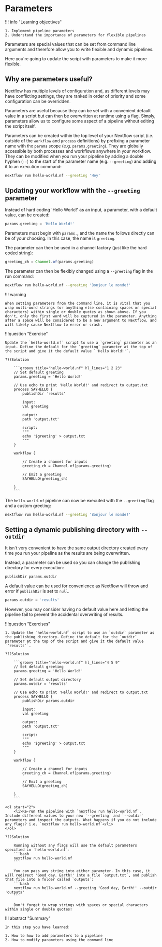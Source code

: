 # Parameters

!!! info "Learning objectives"

    1. Implement pipeline parameters
    2. Understand the importance of parameters for flexible pipelines

Parameters are special values that can be set from command line arguments and therefore allow you to write flexible and dynamic pipelines.

Here you're going to update the script with parameters to make it more flexible.

## Why are parameters useful?

Nextflow has multiple levels of configuration and, as different levels may have conflicting settings, they are ranked in order of priority and some configuration can be overridden.

Parameters are useful because they can be set with a convenient default value in a script but can then be overwritten at runtime using a flag. Simply, parameters allow us to configure some aspect of a pipeline without editing the script itself.

Parameters can be created within the top level of your Nextflow script (i.e. outside of the `workflow` and `process` definitions) by prefixing a parameter name with the `params` scope (e.g. `params.greeting`). They are globally accessible by both processes and workflows anywhere in your workflow. They can be modified when you run your pipeline by adding a double hyphen (`--`) to the start of the parameter name (e.g. `--greeting`) and adding it to an execution command:

```bash
nextflow run hello-world.nf --greeting 'Hey'
```

## Updating your workflow with the `--greeting` parameter

Instead of hard coding 'Hello World!' as an input, a parameter, with a default value, can be created:

```groovy
params.greeting = 'Hello World!'
```

Parameters must begin with `params.`, and the name the follows directly can be of your choosing.
In this case, the name is `greeting`.

The parameter can then be used in a channel factory (just like the hard coded string):

```groovy
greeting_ch = Channel.of(params.greeting)
```

The parameter can then be flexibly changed using a `--greeting` flag in the run command:

```bash
nextflow run hello-world.nf --greeting 'Bonjour le monde!'
```

!!! warning

    When setting parameters from the command line, it is vital that you wrap multi-word strings (or anything else containing spaces or special characters) within single or double quotes as shown above. If you don't, only the first word will be captured in the parameter. Anything after a space will be considered to be a new argument to Nextflow, and will likely cause Nextflow to error or crash.

!!!question "Exercise"

    Update the `hello-world.nf` script to use a `greeting` parameter as an input. Define the default for the `greeting` parameter at the top of the script and give it the default value `'Hello World!'`.

    ???Solution

        ```groovy title="hello-world.nf" hl_lines="1 2 23"
        // Set default greeting
        params.greeting = 'Hello World!'

        // Use echo to print 'Hello World!' and redirect to output.txt
        process SAYHELLO {
            publishDir 'results'

            input:
            val greeting

            output:
            path 'output.txt'

            script:
            """
            echo '$greeting' > output.txt
            """
        }

        workflow {

            // Create a channel for inputs
            greeting_ch = Channel.of(params.greeting)

            // Emit a greeting
            SAYHELLO(greeting_ch)

        }
        ```

The `hello-world.nf` pipeline can now be executed with the `--greeting` flag and a custom greeting:

```bash
nextflow run hello-world.nf --greeting 'Bonjour le monde!'
```

## Setting a dynamic publishing directory with `--outdir`

It isn't very convenient to have the same output directory created every time you run your pipeline as the results are being overwritten.

Instead, a parameter can be used so you can change the publishing directory for every execution:

```groovy
publishDir params.outdir
```

A default value can be used for convenience as Nextflow will throw and error if `publishDir` is set to `null`.

```groovy
params.outdir = 'results'
```

However, you may consider having no default value here and letting the pipeline fail to prevent the accidental overwriting of results.

!!!question "Exercises"

    1. Update the `hello-world.nf` script to use an `outdir` parameter as the publishing directory. Define the default for the `outdir` parameter at the top of the script and give it the default value `'results'`.

    ???Solution

        ```groovy title="hello-world.nf" hl_lines="4 5 9"
        // Set default greeting
        params.greeting = 'Hello World!'

        // Set default output directory
        params.outdir = 'results'

        // Use echo to print 'Hello World!' and redirect to output.txt
        process SAYHELLO {
            publishDir params.outdir

            input:
            val greeting

            output:
            path 'output.txt'

            script:
            """
            echo '$greeting' > output.txt
            """
        }

        workflow {

            // Create a channel for inputs
            greeting_ch = Channel.of(params.greeting)

            // Emit a greeting
            SAYHELLO(greeting_ch)

        }
        ```

    <ol start="2">
        <li>Re-run the pipeline with `nextflow run hello-world.nf`. Include different values to your new `--greeting` and `--outdir` parameters and inspect the outputs. What happens if you do not include any flags? i.e. `nextflow run hello-world.nf`</li>
    </ol>

    ???Solution

        Running without any flags will use the default parameters specified in `hello-world.nf`:
        ```bash
        nextflow run hello-world.nf
        ```

        You can pass any string into either parameter. In this case, it will redirect 'Good day, Earth!' into a file `output.txt`, and publish that file into a folder called `outputs`:
        ```bash
        nextflow run hello-world.nf --greeting 'Good day, Earth!' --outdir 'outputs'
        ```

        Don't forget to wrap strings with spaces or special characters within single or double quotes!

!!! abstract "Summary"

    In this step you have learned:

    1. How to how to add parameters to a pipeline
    2. How to modify parameters using the command line
